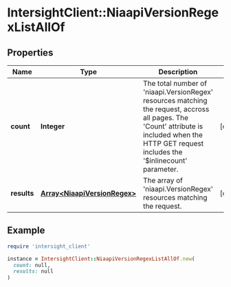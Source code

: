 # IntersightClient::NiaapiVersionRegexListAllOf

## Properties

| Name | Type | Description | Notes |
| ---- | ---- | ----------- | ----- |
| **count** | **Integer** | The total number of &#39;niaapi.VersionRegex&#39; resources matching the request, accross all pages. The &#39;Count&#39; attribute is included when the HTTP GET request includes the &#39;$inlinecount&#39; parameter. | [optional] |
| **results** | [**Array&lt;NiaapiVersionRegex&gt;**](NiaapiVersionRegex.md) | The array of &#39;niaapi.VersionRegex&#39; resources matching the request. | [optional] |

## Example

```ruby
require 'intersight_client'

instance = IntersightClient::NiaapiVersionRegexListAllOf.new(
  count: null,
  results: null
)
```

